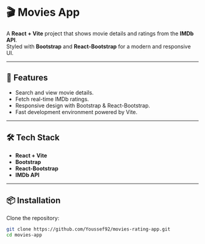 # 🎬 Movies App

A **React + Vite** project that shows movie details and ratings from the **IMDb API**.  
Styled with **Bootstrap** and **React-Bootstrap** for a modern and responsive UI.

---

## 🚀 Features

- Search and view movie details.
- Fetch real-time IMDb ratings.
- Responsive design with Bootstrap & React-Bootstrap.
- Fast development environment powered by Vite.

---

## 🛠️ Tech Stack

- **React + Vite**
- **Bootstrap**
- **React-Bootstrap**
- **IMDb API**

---

## 📦 Installation

Clone the repository:

```bash
git clone https://github.com/Youssef92/movies-rating-app.git
cd movies-app
```
